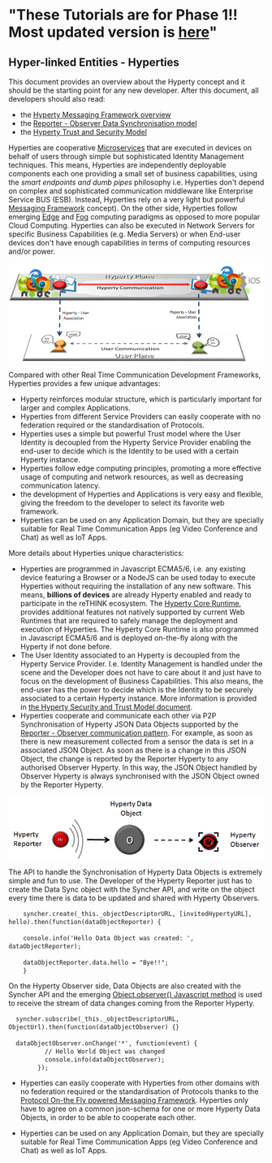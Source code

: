  "These Tutorials are for Phase 1!! Most updated version is [here](https://github.com/reTHINK-project/specs/tree/master/tutorials)" 
=============== 
Hyper-linked Entities - Hyperties
---------------------------------

This document provides an overview about the Hyperty concept and it should be the starting point for any new developer. After this document, all developers should also read:

-	the [Hyperty Messaging Framework overview](hyperty-messaging-framework.md)
-	the [Reporter - Observer Data Synchronisation model](p2p-data-sync.md)
-	the [Hyperty Trust and Security Model](hyperty-trust.md)

Hyperties are cooperative [Microservices](http://martinfowler.com/articles/microservices.html) that are executed in devices on behalf of users through simple but sophisticated Identity Management techniques. This means, Hyperties are independently deployable components each one providing a small set of business capabilities, using the *smart endpoints and dumb pipes* philosophy i.e. Hyperties don't depend on complex and sophisticated communication middleware like Enterprise Service BUS (ESB). Instead, Hyperties rely on a very light but powerful [Messaging Framework](hyperty-messaging-framework.md) concept). On the other side, Hyperties follow emerging [Edge](https://en.wikipedia.org/wiki/Edge_computing) and [Fog](https://en.wikipedia.org/wiki/Fog_computing) computing paradigms as opposed to more popular Cloud Computing. Hyperties can also be executed in Network Servers for specific Business Capabilities (e.g. Media Servers) or when End-user devices don't have enough capabilities in terms of computing resources and/or power.

![Hyperty Concept and Edge Computing](hyperty-concept1.png)

Compared with other Real Time Communication Development Frameworks, Hyperties provides a few unique advantages:

- Hyperty reinforces modular structure, which is particularly important for larger and complex Applications.
- Hyperties from different Service Providers can easily cooperate with no federation required or the standardisation of Protocols.
- Hyperties uses a simple but powerful Trust model where the User Identity is decoupled from the Hyperty Service Provider enabling the end-user to decide which is the Identity to be used with a certain Hyperty instance.
- Hyperties follow edge computing principles, promoting a more effective usage of computing and network resources, as well as decreasing communication latency.
- the development of Hyperties and Applications is very easy and flexible, giving the freedom to the developer to select its favorite web framework.
- Hyperties can be used on any Application Domain, but they are specially suitable for Real Time Communication Apps (eg Video Conference and Chat) as well as IoT Apps.


More details about Hyperties unique characteristics:

-	Hyperties are programmed in Javascript ECMA5/6, i.e. any existing device featuring a Browser or a NodeJS can be used today to execute Hyperties without requiring the installation of any new software. This means, **billions of devices** are already Hyperty enabled and ready to participate in the reTHINK ecosystem. The [Hyperty Core Runtime](https://github.com/reTHINK-project/dev-runtime-core), provides additional features not natively supported by current Web Runtimes that are required to safely manage the deployment and execution of Hyperties. The Hyperty Core Runtime is also programmed in Javascript ECMA5/6 and is deployed on-the-fly along with the Hyperty if not done before.
-	The User Identity associated to an Hyperty is decoupled from the Hyperty Service Provider. I.e. Identity Management is handled under the scene and the Developer does not have to care about it and just have to focus on the development of Business Capabilities. This also means, the end-user has the power to decide which is the Identity to be securely associated to a certain Hyperty instance. More information is provided in [the Hyperty Security and Trust Model document](hyperty-trust.md).
-	Hyperties cooperate and communicate each other via P2P Synchronisation of Hyperty JSON Data Objects supported by the [Reporter - Observer communication pattern](p2p-data-sync.md). For example, as soon as there is new measurement collected from a sensor the data is set in a associated JSON Object. As soon as there is a change in this JSON Object, the change is reported by the Reporter Hyperty to any authorised Observer Hyperty. In this way, the JSON Object handled by Observer Hyperty is always synchronised with the JSON Object owned by the Reporter Hyperty.

![Reporter-Observer Communication Pattern](reporter-observer.png)

The API to handle the Synchronisation of Hyperty Data Objects is extremely simple and fun to use. The Developer of the Hyperty Reporter just has to create the Data Sync object with the Syncher API, and write on the object every time there is data to be updated and shared with Hyperty Observers.

```
    syncher.create(_this._objectDescriptorURL, [invitedHypertyURL], hello).then(function(dataObjectReporter) {

    console.info('Hello Data Object was created: ', dataObjectReporter);

    dataObjectReporter.data.hello = "Bye!!";
    }
```

On the Hyperty Observer side, Data Objects are also created with the Syncher API and the emerging [Object.observer() Javascript method](https://developer.mozilla.org/en-US/docs/Web/JavaScript/Reference/Global_Objects/Object/observe) is used to receive the stream of data changes coming from the Reporter Hyperty.

```
  syncher.subscribe(_this._objectDescriptorURL, ObjectUrl).then(function(dataObjectObserver) {}

  dataObjectObserver.onChange('*', function(event) {
          // Hello World Object was changed
          console.info(dataObjectObserver);
        });
```

-	Hyperties can easily cooperate with Hyperties from other domains with no federation required or the standardisation of Protocols thanks to the [Protocol On-the Fly powered Messaging Framework](hyperty-messaging-framework.md). Hyperties only have to agree on a common json-schema for one or more Hyperty Data Objects, in order to be able to cooperate each other.

-	Hyperties can be used on any Application Domain, but they are specially suitable for Real Time Communication Apps (eg Video Conference and Chat) as well as IoT Apps.
